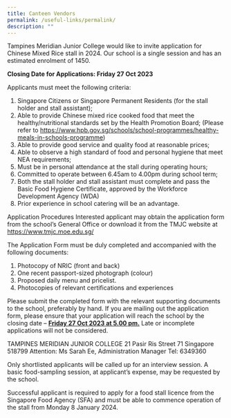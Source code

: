 ```yaml
---
title: Canteen Vendors
permalink: /useful-links/permalink/
description: ""
---
```

Tampines Meridian Junior College would like to invite application for Chinese Mixed Rice stall in 2024.  Our school is a single session and has an estimated enrolment of 1450.

**Closing Date for Applications: Friday 27 Oct 2023**

Applicants must meet the following criteria:

1.	Singapore Citizens or Singapore Permanent Residents (for the stall holder and stall assistant);
2.	Able to provide Chinese mixed rice cooked food that meet the healthy/nutritional standards set by the Health Promotion Board; (Please refer to https://www.hpb.gov.sg/schools/school-programmes/healthy-meals-in-schools-programme)
3.	Able to provide good service and quality food at reasonable prices;
4.	Able to observe a high standard of food and personal hygiene that meet NEA requirements; 
5.	Must be in personal attendance at the stall during operating hours;
6.	Committed to operate between 6.45am to 4.00pm during school term; 
7.	Both the stall holder and stall assistant must complete and pass the Basic Food Hygiene Certificate, approved by the Workforce Development Agency (WDA)
8.	Prior experience in school catering will be an advantage.

Application Procedures
Interested applicant may obtain the application form from the school’s General Office or download it from the TMJC website at https://www.tmjc.moe.edu.sg/

The Application Form must be duly completed and accompanied with the following documents:
1. Photocopy of NRIC (front and back)
2. One recent passport-sized photograph (colour)
3. Proposed daily menu and pricelist.
4. Photocopies of relevant certifications and experiences

Please submit the completed form with the relevant supporting documents to the school, preferably by hand. If you are mailing out the application form, please ensure that your application will reach the school by the closing date – <u>**Friday 27 Oct 2023 at 5.00 pm.**</u> Late or incomplete applications will not be considered.

TAMPINES MERIDIAN JUNIOR COLLEGE
21 Pasir Ris Street 71
Singapore 518799
Attention: Ms Sarah Ee, Administration Manager
Tel: 6349360

Only shortlisted applicants will be called up for an interview session. A basic food-sampling session, at applicant’s expense, may be requested by the school. 

Successful applicant is required to apply for a food stall licence from the Singapore Food Agency (SFA) and must be able to commence operation of the stall from Monday 8 January 2024.
